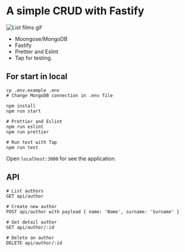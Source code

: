 # A simple CRUD with Fastify

![List films gif](https://raw.githubusercontent.com/falconandrea/simple-nodejs-tests/main/images/crud-fastify.gif)

- Moongose/MongoDB
- Fastify
- Prettier and Eslint
- Tap for testing.

## For start in local

```
cp .env.example .env
# Change MongoDB connection in .env file

npm install
npm run start

# Prettier and Eslint
npm run eslint
npm run prettier

# Run test with Tap
npm run test
```

Open `localhost:3000` for see the application.

## API

```
# List authors
GET api/author

# Create new author
POST api/author with payload { name: 'Name', surname: 'Surname' }

# Get detail author
GET api/author/:id

# Delete an author
DELETE api/author/:id
```
